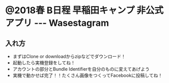 # @2018春 B日程 早稲田キャンプ 非公式アプリ --- Wasestagram

## 入れ方

- まずはClone or downloadからzipなどでダウンロード！
- 起動したら実機登録をしてね！
- アカウントの部分とBundle Identifierを自分のものに変えてあげよう
- 実機で動かせば完了！！たくさん画像をつくってFacebookに投稿してね！
